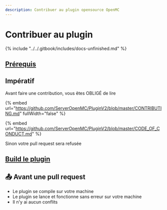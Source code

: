 ```yaml
---
description: Contribuer au plugin opensource OpenMC
---
```


# Contribuer au plugin

{% include "../../.gitbook/includes/docs-unfinished.md" %}

## [Prérequis](prerequisits.md)

## Impératif

Avant faire une contribution, vous êtes OBLIGÉ de lire&#x20;

{% embed url="https://github.com/ServerOpenMC/PluginV2/blob/master/CONTRIBUTING.md" fullWidth="false" %}

{% embed url="https://github.com/ServerOpenMC/PluginV2/blob/master/CODE_OF_CONDUCT.md" %}

Sinon votre pull request sera refusée

## [Build le plugin](build.md)


## 📤 Avant une pull request

* Le plugin se compile sur votre machine
* Le plugin se lance et fonctionne sans erreur sur votre machine
* Il n'y ai aucun conflits
